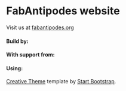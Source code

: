 # FabAntipodes website
Visit us at [fabantipodes.org](https://fabantipodes.org)

#### Build by:  

#### With support from:  

#### Using:  
[Creative Theme](http://startbootstrap.com/template-overviews/creative/) template by [Start Bootstrap](http://startbootstrap.com).
